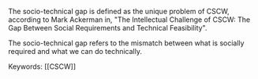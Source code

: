 The socio-technical gap is defined as the unique problem of CSCW, according to Mark Ackerman in, "The Intellectual Challenge of CSCW: The Gap Between Social Requirements and Technical Feasibility".

The socio-technical gap refers to the mismatch between what is socially required and what we can do technically.

Keywords: [[CSCW]]